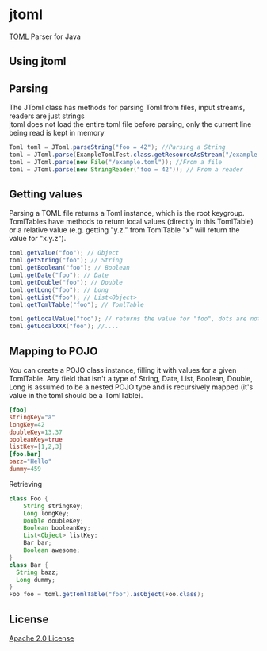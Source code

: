 jtoml
=====

[TOML](https://github.com/mojombo/toml) Parser for Java

Using jtoml
----

## Parsing
The JToml class has methods for parsing Toml from files, input streams, readers are just strings  
jtoml does not load the entire toml file before parsing, only the current line being read is kept in memory

```java
Toml toml = JToml.parseString("foo = 42"); //Parsing a String
toml = JToml.parse(ExampleTomlTest.class.getResourceAsStream("/example.toml")); //From an input stream
toml = JToml.parse(new File("/example.toml")); //From a file
toml = JToml.parse(new StringReader("foo = 42")); // From a reader
```

## Getting values
Parsing a TOML file returns a Toml instance, which is the root keygroup.  
TomlTables have methods to return local values (directly in this TomlTable)
or a relative value (e.g. getting "y.z." from TomlTable "x" will return the value for "x.y.z").

```java
toml.getValue("foo"); // Object
toml.getString("foo"); // String
toml.getBoolean("foo"); // Boolean
toml.getDate("foo"); // Date
toml.getDouble("foo"); // Double
toml.getLong("foo"); // Long
toml.getList("foo"); // List<Object>
toml.getTomlTable("foo"); // TomlTable

toml.getLocalValue("foo"); // returns the value for "foo", dots are not allowed
toml.getLocalXXX("foo"); //....

```

## Mapping to POJO
You can create a POJO class instance, filling it with values for a given TomlTable.
Any field that isn't a type of String, Date, List, Boolean, Double, Long is assumed to be a nested POJO type and is
recursively mapped (it's value in the toml should be a TomlTable).
```toml
[foo]
stringKey="a"
longKey=42
doubleKey=13.37
booleanKey=true
listKey=[1,2,3]
[foo.bar]
bazz="Hello"
dummy=459
```
Retrieving 
```java
class Foo {
	String stringKey;
	Long longKey;
	Double doubleKey;
	Boolean booleanKey;
	List<Object> listKey;
	Bar bar;
	Boolean awesome;
}
class Bar {
  String bazz;
  Long dummy;
}
Foo foo = toml.getTomlTable("foo").asObject(Foo.class);
```

License
-----
[Apache 2.0 License](http://www.apache.org/licenses/LICENSE-2.0)
